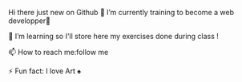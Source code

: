  Hi there just  new  on Github 🔭 I’m currently training to become  a web developper🔭 

🌱 I’m learning so I'll store here my exercises done during class !

📫 How to reach me:follow me

⚡ Fun fact: I love Art ♠️


<!--
**ELSAAFRICA/ELSAAFRICA** is a ✨ _special_ ✨ repository because its `README.md` (this file) appears on your GitHub profile.

Here are some ideas to get you started:

- 🔭 I’m currently working on ...

.
- 👯 I’m looking to collaborate on ...
- 🤔 I’m looking for help with ...
- 💬 Ask me about ...
- 📫 How to reach me: ...
- 😄 Pronouns: ...
- ⚡ Fun fact: ...
-->

